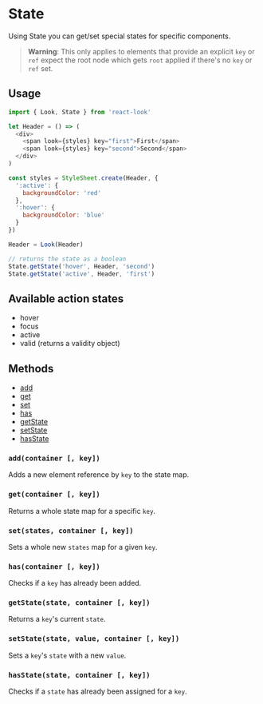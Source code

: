 # State
Using State you can get/set special states for specific components.<br>

> **Warning**: This only applies to elements that provide an explicit `key` or `ref` expect the root node which gets `root` applied if there's no `key` or `ref` set.<br>

## Usage

```javascript
import { Look, State } from 'react-look'

let Header = () => (
  <div>
    <span look={styles} key="first">First</span>
    <span look={styles} key="second">Second</span>
  </div>
)

const styles = StyleSheet.create(Header, {
  ':active': {
    backgroundColor: 'red'
  },
  ':hover': {
    backgroundColor: 'blue'
  }
})

Header = Look(Header)

// returns the state as a boolean
State.getState('hover', Header, 'second')
State.getState('active', Header, 'first')
```

## Available action states
* hover
* focus
* active
* valid (returns a validity object)

## Methods
- [add](#addcontainer--key)
- [get](#getcontainer--key)
- [set](#setstates-container--key)
- [has](#hascontainer--key)
- [getState](#getstatestate-container--key)
- [setState](#setstatestate-value-container--key)
- [hasState](#hasstatecontainer-state)


### `add(container [, key])`
Adds a new element reference by `key` to the state map.

### `get(container [, key])`
Returns a whole state map for a specific `key`.

### `set(states, container [, key])`
Sets a whole new `states` map for a given `key`.

### `has(container [, key])`
Checks if a `key` has already been added.

### `getState(state, container [, key])`
Returns a `key`'s current `state`.

### `setState(state, value, container [, key])`
Sets a `key`'s `state` with a new `value`.

### `hasState(state, container [, key])`
Checks if a `state` has already been assigned for a `key`.
